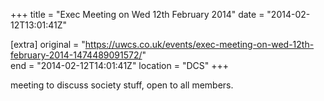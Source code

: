 +++
title = "Exec Meeting on Wed 12th February 2014"
date = "2014-02-12T13:01:41Z"

[extra]
original = "https://uwcs.co.uk/events/exec-meeting-on-wed-12th-february-2014-1474489091572/"    
end = "2014-02-12T14:01:41Z"
location = "DCS"
+++

meeting to discuss society stuff, open to all members.

